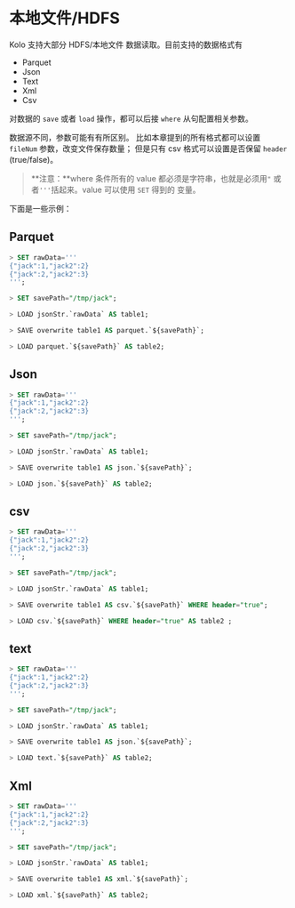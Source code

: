 # 本地文件/HDFS
Kolo 支持大部分 HDFS/本地文件 数据读取。目前支持的数据格式有
- Parquet
- Json
- Text
- Xml
- Csv

对数据的 `save` 或者 `load` 操作，都可以后接 `where` 从句配置相关参数。

数据源不同，参数可能有有所区别。
比如本章提到的所有格式都可以设置 `fileNum` 参数，改变文件保存数量；
但是只有 csv 格式可以设置是否保留 `header` (true/false)。

> **注意：**where 条件所有的 value 都必须是字符串，也就是必须用`"` 或者`'''`括起来。value 可以使用 `SET` 得到的
变量。

下面是一些示例：

## Parquet
```sql
> SET rawData=''' 
{"jack":1,"jack2":2}
{"jack":2,"jack2":3}
''';

> SET savePath="/tmp/jack";

> LOAD jsonStr.`rawData` AS table1;

> SAVE overwrite table1 AS parquet.`${savePath}`;

> LOAD parquet.`${savePath}` AS table2;

```

## Json

```sql
> SET rawData=''' 
{"jack":1,"jack2":2}
{"jack":2,"jack2":3}
''';

> SET savePath="/tmp/jack";

> LOAD jsonStr.`rawData` AS table1;

> SAVE overwrite table1 AS json.`${savePath}`;

> LOAD json.`${savePath}` AS table2;

```

## csv

```sql
> SET rawData=''' 
{"jack":1,"jack2":2}
{"jack":2,"jack2":3}
''';

> SET savePath="/tmp/jack";

> LOAD jsonStr.`rawData` AS table1;

> SAVE overwrite table1 AS csv.`${savePath}` WHERE header="true";

> LOAD csv.`${savePath}` WHERE header="true" AS table2 ;

```


## text

```sql
> SET rawData=''' 
{"jack":1,"jack2":2}
{"jack":2,"jack2":3}
''';

> SET savePath="/tmp/jack";

> LOAD jsonStr.`rawData` AS table1;

> SAVE overwrite table1 AS json.`${savePath}`;

> LOAD text.`${savePath}` AS table2;

```

## Xml

```sql
> SET rawData=''' 
{"jack":1,"jack2":2}
{"jack":2,"jack2":3}
''';

> SET savePath="/tmp/jack";

> LOAD jsonStr.`rawData` AS table1;

> SAVE overwrite table1 AS xml.`${savePath}`;

> LOAD xml.`${savePath}` AS table2;

```
